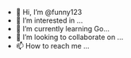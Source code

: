 - 👋 Hi, I’m @funny123
- 👀 I’m interested in ...
- 🌱 I’m currently learning Go...
- 💞️ I’m looking to collaborate on ...
- 📫 How to reach me ...

<!---
funny123/funny123 is a ✨ special ✨ repository because its `README.md` (this file) appears on your GitHub profile.
You can click the Preview link to take a look at your changes.
--->

